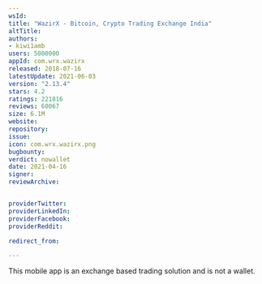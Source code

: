 ```yaml
---
wsId: 
title: "WazirX - Bitcoin, Crypto Trading Exchange India"
altTitle: 
authors:
- kiwi1amb
users: 5000000
appId: com.wrx.wazirx
released: 2018-07-16
latestUpdate: 2021-06-03
version: "2.13.4"
stars: 4.2
ratings: 221816
reviews: 60067
size: 6.1M
website: 
repository: 
issue: 
icon: com.wrx.wazirx.png
bugbounty: 
verdict: nowallet
date: 2021-04-16
signer: 
reviewArchive:


providerTwitter: 
providerLinkedIn: 
providerFacebook: 
providerReddit: 

redirect_from:

---
```



This mobile app is an exchange based trading solution and is not a wallet.
